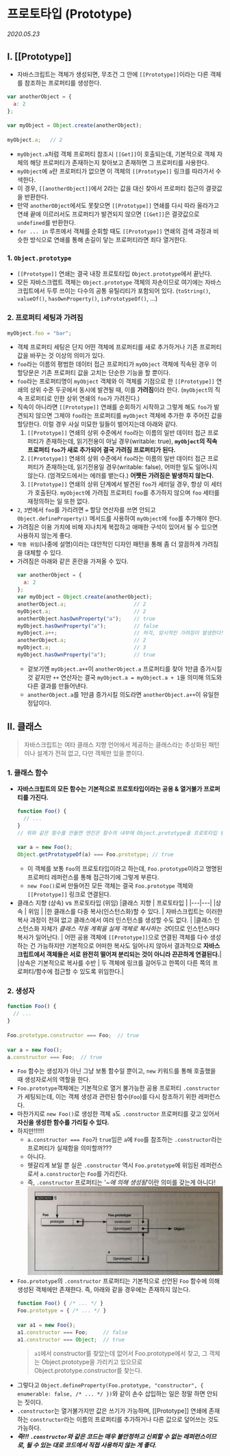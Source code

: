 # 프로토타입 (Prototype)

###### 2020.05.23

## I. [[Prototype]]
- 자바스크립트는 객체가 생성되면, 무조건 그 안에 `[[Prototype]]`이라는 다른 객체를 참조하는 프로퍼티를 생성한다.
```js
var anotherObject = {
  a: 2
};

var myObject = Object.create(anotherObject);

myObject.a;   // 2
```
- `myObject.a`처럼 객체 프로퍼티 참조시 `[[Get]]`이 호출되는데, 기본적으로 객체 자체의 해당 프로퍼티가 존재하는지 찾아보고 존재하면 그 프로퍼티를 사용한다.
- `myObject`에 `a`란 프로퍼티가 없으면 이 객체의 `[[Prototype]]` 링크를 따라가서 수색한다.
- 이 경우, `[[anotherObject]]`에서 2라는 값을 대신 찾아서 프로퍼티 접근의 결괏값을 반환한다.
- 만약 `anotherOBject`에서도 못찾으면 `[[Prototype]]` 연쇄를 다시 따라 올라가고 연쇄 끝에 이르러서도 프로퍼티가 발견되지 않으면 `[[Get]]`은 결괏값으로 `undefined`를 반환한다.
- `for ... in` 루프에서 객체를 순회할 때도 `[[Prototype]]` 연쇄의 검색 과정과 비슷한 방식으로 연쇄를 통해 손길이 닿는 프로퍼티라면 죄다 열거한다.

### 1. `Object.prototype`
- `[[Prototype]]` 연쇄는 결국 내장 프로토타입 `Object.prototype`에서 끝난다.
- 모든 자바스크랩트 객체는 `Object.prototype` 객체의 자손이므로 여기에는 자바스크립트에서 두루 쓰이는 다수의 공통 유틸리티가 포함되어 있다. (`toString()`, `valueOf()`, `hasOwnProperty()`, `isPrototypeOf()`, ...)

### 2. 프로퍼티 세팅과 가려짐
```js
myObject.foo = "bar";
```
- 객체 프로퍼티 세팅은 단지 어떤 객체에 프로퍼티를 새로 추가하거나 기존 프로퍼티 값을 바꾸는 것 이상의 의미가 있다.
- `foo`라는 이름의 평범한 데이터 접근 프로퍼티가 `myObject` 객체에 직속된 경우 이 할당문은 기존 프로퍼티 값을 고치는 단순한 기능을 할 뿐이다.
- `foo`라는 프로퍼티명이 `myObject` 객체와 이 객체를 기점으로 한 `[[Prototype]]` 연쇄의 상위 수준 두곳에서 동시에 발견될 때, 이를 **가려짐**이라 한다. (`myObject`의 직속 프로퍼티로 인한 상위 연쇄의 `foo`가 가려진다.)
- 직속이 아니라면 `[[Prototype]]` 연쇄를 순회하기 시작하고 그렇게 해도 `foo`가 발견되지 않으면 그제야 `foo`라는 프로퍼티를 `myObject` 객체에 추가한 후 주어진 값을 할당한다. 이럴 경우 사실 미묘한 일들이 벌어지는데 아래와 같다.
  1. `[[Prototype]]` 연쇄의 상위 수준에서 `foo`라는 이름의 일반 데이터 접근 프로퍼티가 존재하는데, 읽기전용이 아닐 경우(writable: true), **`myObject`의 직속 프로퍼티 `foo`가 새로 추가되어 결국 가려짐 프로퍼티가 된다.**
  2. `[[Prototype]]` 연쇄의 상위 수준에서 `foo`라는 이름의 일반 데이터 접근 프로퍼티가 존재하는데, 읽기전용일 경우(writable: false), 어떠한 일도 일어나지 않는다. (엄격모드에서는 에러를 뱉는다.) **어쨋든 가려짐은 발생하지 않는다.**
  3. `[[Prototype]]` 연쇄의 상위 단계에서 발견된 `foo`가 세터일 경우, 항상 이 세터가 호출된다. `myObject`에 가려짐 프로퍼티 `foo`를 추가하지 않으며 `foo` 세터를 재정의하는 일 또한 없다.
- `2`, `3`번에서 `foo`를 가리려면 `=` 할당 연산자를 쓰면 안되고 `Object.defineProperty()` 메서드를 사용하여 `myObject`에 `foo`를 추가해야 한다.
- 가려짐은 이용 가치에 비해 지나치게 복잡하고 애매한 구석이 있어서 될 수 있으면 사용하지 않는게 좋다.
- `작동 위임`(나중에 설명)이라는 대안적인 디자인 패턴을 통해 좀 더 깔끔하게 가려짐을 대체할 수 있다.
- 가려짐은 아래와 같은 혼란을 가져올 수 있다.
  ```js
  var anotherObject = {
    a: 2
  };
  var myObject = Object.create(anotherObject);
  anotherObject.a;                      // 2
  myObject.a;                           // 2
  anotherObject.hasOwnProperty("a");    // true
  myObject.hasOwnProperty("a");         // false
  myObject.a++;                         // 허걱, 암시적인 가려짐이 발생한다!
  anotherObject.a;                      // 2
  myObject.a;                           // 3
  myObject.hasOwnProperty("a");         // true
  ```
  - 겉보기엔 `myObject.a++`이 `anotherObject.a` 프로퍼티를 찾아 1만큼 증가시킬 것 같지만 `++` 연산자는 결국 `myObject.a = myObject.a + 1`을 의미해 의도와 다른 결과를 만들어낸다.
  - `anotherObject.a`를 1만큼 증가시킬 의도라면 `anotherObject.a++`이 유일한 정답이다.


## II. 클래스

> 자바스크립트는 여타 클래스 지향 언어에서 제공하는 클래스라는 추상화된 패턴이나 설계가 전혀 없고, 다만 객체만 있을 뿐이다.

### 1. 클래스 함수
- **자바스크립트의 모든 함수는 기본적으로 프로토타입이라는 공용 & 열거불가 프로퍼티를 가진다.**
  ```js
  function Foo() {
    // ...
  }
  // 위와 같은 함수를 만들면 엔진은 함수의 내부에 Object.prototype을 프로토타입 링크하는 Foo.prototype이라는 객체 프로퍼티를 생성한다.

  var a = new Foo();
  Object.getPrototypeOf(a) === Foo.prototype; // true
  ```
  - 이 객체를 보통 `Foo`의 프로토타입이라고 하는데, `Foo.prototype`이라고 명명된 프로퍼티 레퍼런스를 통해 접근하기에 그렇게 부른다.
  - `new Foo()`로써 만들어진 모든 객체는 결국 `Foo.prototype` 객체와 `[[Prototype]]` 링크로 연결된다.
- 클래스 지향 (상속) vs 프로토타입 (위임)
  |클래스 지향 | 프로토타입 |
  |---|---|
  |상속 | 위임 |
  |한 클래스를 다중 복사(인스턴스화)할 수 있다. | 자바스크립트는 이러한 복사 과정이 전혀 없고 클래스에서 여러 인스턴스를 생성할 수도 없다. |
  |클래스 인스턴스화 자체가 *클래스 작동 계획을 실제 객체로 복사하는 것*이므로 인스턴스마다 복사가 일어난다. | 어떤 공용 객체에 `[[Prototype]]`으로 연결된 객체를 다수 생성하는 건 가능하지만 기본적으로 어떠한 복사도 일어나지 않아서 결과적으로 **자바스크립트에서 객체들은 서로 완전히 떨어져 분리되는 것이 아니라 끈끈하게 연결된다.**|
  |상속은 기본적으로 복사를 수반 | 두 객체에 링크를 걸어두고 한쪽이 다른 쪽의 프로퍼티/함수에 접근할 수 있도록 위임한다.|

### 2. 생성자
```js
function Foo() {
  // ...
}

Foo.prototype.constructor === Foo;  // true

var a = new Foo();
a.constructor === Foo;  // true
```
- `Foo` 함수는 생성자가 아닌 그냥 보통 함수일 뿐이고, `new` 키워드를 통해 호출했을 때 생성자로서의 역할을 한다.
- `Foo.prototype`객체에는 기본적으로 열거 불가능한 공용 프로퍼티 `.constructor`가 세팅되는데, 이는 객체 생성과 관련된 함수(`Foo`)를 다시 참조하기 위한 레퍼런스다.
- 마찬가지로 `new Foo()`로 생성한 객체 `a`도 `.constructor` 프로퍼티를 갖고 있어서 **자신을 생성한 함수를 가리킬 수 있다.**
- 하지만!!!!!!
  - `a.constructor === Foo`가 `true`임은 `a`에 `Foo`를 참조하는 `.constructor`라는 프로퍼티가 실재함을 의미할까???
  - 아니다.
  - 헷갈리게 보일 뿐 실은 `.constructor` 역시 `Foo.prototype`에 위임된 레퍼런스로서 `a.constructor`는 `Foo`를 가리킨다.
  - 즉, `.constructor` 프로퍼티는 '*~에 의해 생성됨*'이란 의미를 갖는게 아니다!
  ![](assets/constructor.jpg)
- `Foo.prototype`의 `.constructor` 프로퍼티는 기본적으로 선언된 `Foo` 함수에 의해 생성된 객체에만 존재한다. 즉, 아래와 같을 경우에는 존재하지 않는다.
  ```js
  function Foo() { /* ... */ }
  Foo.prototype = { /* ... */ }

  var a1 = new Foo();
  a1.constructor === Foo;     // false
  a1.constructor === Object;  // true
  ```
  > `a1`에서 constructor를 찾았는데 없어서 Foo.prototype에서 찾고, 그 객체는 Object.prototype을 가리키고 있으므로 Object.prototype.constructor를 찾는다.
- 그렇다고 `Object.defineProperty(Foo.prototype, "constructor", { enumerable: false, /* ... */ })`와 같이 손수 삽입하는 일은 정말 하면 안되는 짓이다.
- `.constructor`는 열거불가지만 값은 쓰기가 가능하며, [[Prototype]] 연쇄에 존재하는 `constructor`라는 이름의 프로퍼티를 추가하거나 다른 값으로 덮어쓰는 것도 가능하다.
- ***즉!!! `.constructor`와 같은 코드는 매우 불안정하고 신뢰할 수 없는 레퍼런스이므로, 될 수 있는 대로 코드에서 직접 사용하지 않는 게 좋다.***

